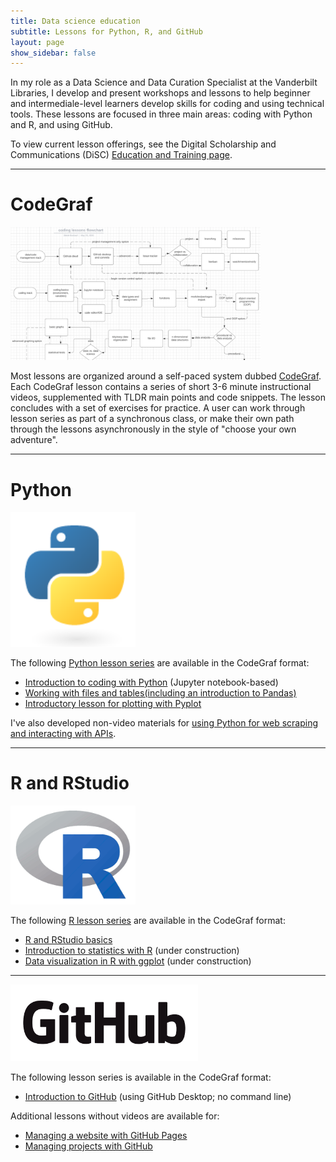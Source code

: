 ```yaml
---
title: Data science education
subtitle: Lessons for Python, R, and GitHub
layout: page
show_sidebar: false
---
```


In my role as a Data Science and Data Curation Specialist at the Vanderbilt Libraries, I develop and present workshops and lessons to help beginner and intermediale-level learners develop skills for coding and using technical tools. These lessons are focused in three main areas: coding with Python and R, and using GitHub.

To view current lesson offerings, see the Digital Scholarship and Communications (DiSC) [Education and Training page](https://www.library.vanderbilt.edu/disc/workshops).

------

# CodeGraf

<img src="/img/codegraf_concept.png" alt="CodeGraph flow chart" width="400"><br/>

Most lessons are organized around a self-paced system dubbed [CodeGraf](http://vanderbi.lt/codegraf). Each CodeGraf lesson contains a series of short 3-6 minute instructional videos, supplemented with TLDR main points and code snippets. The lesson concludes with a set of exercises for practice. A user can work through lesson series as part of a synchronous class, or make their own path through the lessons asynchronously in the style of "choose your own adventure".

------

# Python

<img src="/img/python-logo-cropped.png" alt="Python logo" width="200"><br/>

The following [Python lesson series](https://heardlibrary.github.io/digital-scholarship/script/codegraf/python/) are available in the CodeGraf format:

- [Introduction to coding with Python](https://heardlibrary.github.io/digital-scholarship/script/codegraf/python/intro/) (Jupyter notebook-based)
- [Working with files and tables(including an introduction to Pandas)](https://heardlibrary.github.io/digital-scholarship/script/codegraf/python/filestables/)
- [Introductory lesson for plotting with Pyplot](https://heardlibrary.github.io/digital-scholarship/script/codegraf/010/)

I've also developed non-video materials for [using Python for web scraping and interacting with APIs](https://heardlibrary.github.io/digital-scholarship/script/python/archive/#archive-of-apiweb-scraping-lessons---fall-2019). 


------

# R and RStudio

<img src="/img/r-logo-cropped.png" alt="R logo" width="200"><br/>

The following [R lesson series](https://heardlibrary.github.io/digital-scholarship/script/codegraf/r/) are available in the CodeGraf format:

- [R and RStudio basics](https://heardlibrary.github.io/digital-scholarship/script/codegraf/r/basics/)
- [Introduction to statistics with R](https://heardlibrary.github.io/digital-scholarship/script/codegraf/r/stats/) (under construction)
- [Data visualization in R with ggplot](https://heardlibrary.github.io/digital-scholarship/script/codegraf/r/ggplot/) (under construction)


------

<img src="/img/GitHub_Logo_on_white.png" alt="GitHub logo" width="300"><br/>

The following lesson series is available in the CodeGraf format:

- [Introduction to GitHub](https://heardlibrary.github.io/digital-scholarship/script/codegraf/github/intro/) (using GitHub Desktop; no command line)

Additional lessons without videos are available for:

- [Managing a website with GitHub Pages](https://heardlibrary.github.io/digital-scholarship/manage/control/github/pages/)
- [Managing projects with GitHub](https://heardlibrary.github.io/digital-scholarship/manage/control/github/projects/)
